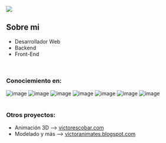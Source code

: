 <img src="https://i.imgur.com/02ILZM6.png">

## Sobre mi

- Desarrollador Web 
- Backend
- Front-End
</br>


### Conociemiento en:

![image](https://github.com/user-attachments/assets/7fd080a4-1af5-4a0c-9da3-184792d5611d)
![image](https://github.com/user-attachments/assets/bd515ae8-2338-448d-ad92-7f93a85b9375)
![image](https://github.com/user-attachments/assets/164b3705-97dd-4725-8743-482cafdf5815)
![image](https://github.com/user-attachments/assets/3616734b-6f59-437e-8c33-5d5b236a1acd)
![image](https://github.com/user-attachments/assets/1575d348-b905-4fa5-96a1-c9ff1dcee807)
![image](https://github.com/user-attachments/assets/668562a2-4bc6-4606-8520-f55d3deeafd9)
![image](https://github.com/user-attachments/assets/1fc0bafb-1b44-4f43-aae1-686f3a9a9ad3)
</br>
</br>


### Otros proyectos:

- Animación 3D --> <a href="https://www.victorescobar.com">victorescobar.com</a>
- Modelado y más --> <a href="https://victoranimates.blogspot.com/">victoranimates.blogspot.com</a>

